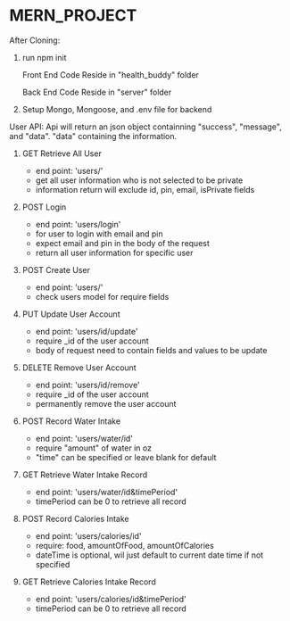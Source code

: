 # MERN_PROJECT

After Cloning:
1. run npm init

    Front End Code Reside in "health_buddy" folder

    Back End Code Reside in "server" folder

2.  Setup Mongo, Mongoose, and .env file for backend


User API:
    Api will return an json object containning "success", "message", and "data". "data" containing the information.

1. GET Retrieve All User 
    - end point: 'users/' 
    - get all user information who is not selected to be private
    - information return will exclude id, pin, email, isPrivate fields

2. POST Login
    - end point: 'users/login' 
    - for user to login with email and pin
    - expect email and pin in the body of the request
    - return all user information for specific user

3. POST Create User
    - end point: 'users/'
    - check users model for require fields

4. PUT Update User Account
    - end point: 'users/id/update'
    - require _id of the user account
    - body of request need to contain fields and values to be update

5. DELETE Remove User Account
    - end point: 'users/id/remove'
    - require _id of the user account
    - permanently remove the user account

6. POST Record Water Intake
    - end point: 'users/water/id'
    - require "amount" of water in oz
    - "time" can be specified or leave blank for default

7. GET Retrieve Water Intake Record
    - end point: 'users/water/id&timePeriod'
    - timePeriod can be 0 to retrieve all record

8. POST Record Calories Intake
    - end point: 'users/calories/id'
    - require: food, amountOfFood, amountOfCalories
    - dateTime is optional, wil just default to current date time if not specified

9. GET Retrieve Calories Intake Record
    - end point: 'users/calories/id&timePeriod'
    - timePeriod can be 0 to retrieve all record